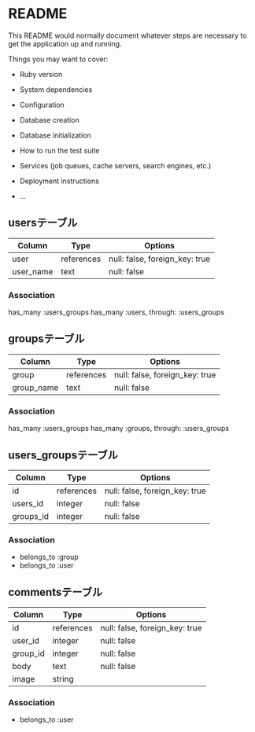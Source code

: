 # README

This README would normally document whatever steps are necessary to get the
application up and running.

Things you may want to cover:

* Ruby version

* System dependencies

* Configuration

* Database creation

* Database initialization

* How to run the test suite

* Services (job queues, cache servers, search engines, etc.)

* Deployment instructions

* ...


## usersテーブル

|Column|Type|Options|
|------|----|-------|
|user|references|null: false, foreign_key: true|
|user_name|text|null: false|

### Association

  has_many :users_groups
  has_many :users, through: :users_groups

## groupsテーブル

|Column|Type|Options|
|------|----|-------|
|group|references|null: false, foreign_key: true|
|group_name|text|null: false|

### Association

  has_many :users_groups
  has_many :groups, through: :users_groups

## users_groupsテーブル

|Column|Type|Options|
|------|----|-------|
|id|references|null: false, foreign_key: true|
|users_id|integer|null: false|
|groups_id|integer|null: false|

### Association

- belongs_to :group
- belongs_to :user

## commentsテーブル

|Column|Type|Options|
|------|----|-------|
|id|references|null: false, foreign_key: true|
|user_id|integer|null: false|
|group_id|integer|null: false|
|body|text|null: false|
|image|string||

### Association

- belongs_to :user